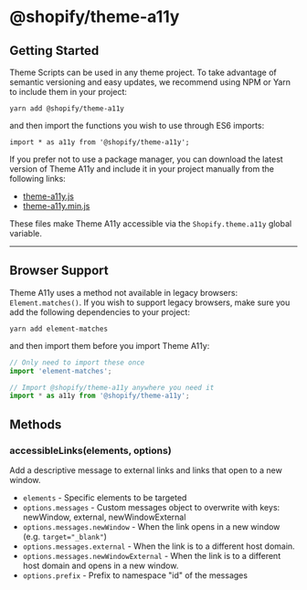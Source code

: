 # @shopify/theme-a11y

## Getting Started

Theme Scripts can be used in any theme project. To take advantage of semantic versioning and easy updates, we recommend using NPM or Yarn to include them in your project:

```
yarn add @shopify/theme-a11y
```

and then import the functions you wish to use through ES6 imports:

```
import * as a11y from '@shopify/theme-a11y';
```

If you prefer not to use a package manager, you can download the latest version of Theme A11y and include it in your project manually from the following links:

- [theme-a11y.js](http://unpkg.com/@shopify/theme-a11y@latest/dist/theme-a11y.js)
- [theme-a11y.min.js](http://unpkg.com/@shopify/theme-a11y@latest/dist/theme-a11y.min.js)

These files make Theme A11y accessible via the `Shopify.theme.a11y` global variable.

---

## Browser Support

Theme A11y uses a method not available in legacy browsers: `Element.matches()`. If you wish to support legacy browsers, make sure you add the following dependencies to your project:

```
yarn add element-matches
```

and then import them before you import Theme A11y:

```js
// Only need to import these once
import 'element-matches';

// Import @shopify/theme-a11y anywhere you need it
import * as a11y from '@shopify/theme-a11y';
```

## Methods

### accessibleLinks(elements, options)

Add a descriptive message to external links and links that open to a new window.

- `elements` - Specific elements to be targeted
- `options.messages` - Custom messages object to overwrite with keys: newWindow, external, newWindowExternal
- `options.messages.newWindow` - When the link opens in a new window (e.g. `target="_blank"`)
- `options.messages.external` - When the link is to a different host domain.
- `options.messages.newWindowExternal` - When the link is to a different host domain and opens in a new window.
- `options.prefix` - Prefix to namespace "id" of the messages
